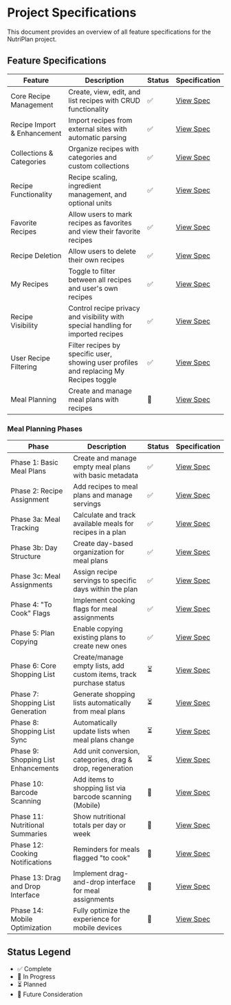 # Project Specifications

This document provides an overview of all feature specifications for the NutriPlan project.

## Feature Specifications

| Feature | Description | Status | Specification |
|---------|-------------|---------|---------------|
| Core Recipe Management | Create, view, edit, and list recipes with CRUD functionality | ✅ | [View Spec](specs/core-recipe-management.md) |
| Recipe Import & Enhancement | Import recipes from external sites with automatic parsing | ✅ | [View Spec](specs/recipe-import.md) |
| Collections & Categories | Organize recipes with categories and custom collections | ✅ | [View Spec](specs/collections-categories.md) |
| Recipe Functionality | Recipe scaling, ingredient management, and optional units | ✅ | [View Spec](specs/recipe-functionality.md) |
| Favorite Recipes | Allow users to mark recipes as favorites and view their favorite recipes | ✅ | [View Spec](specs/favorite-recipes.md) |
| Recipe Deletion | Allow users to delete their own recipes | ✅ | [View Spec](specs/recipe-deletion.md) |
| My Recipes | Toggle to filter between all recipes and user's own recipes | ✅ | [View Spec](specs/my-recipes.md) |
| Recipe Visibility | Control recipe privacy and visibility with special handling for imported recipes | ✅ | [View Spec](specs/recipe-visibility.md) |
| User Recipe Filtering | Filter recipes by specific user, showing user profiles and replacing My Recipes toggle | ✅ | [View Spec](specs/user-recipe-filtering.md) |
| Meal Planning | Create and manage meal plans with recipes | 🚧 | [View Spec](specs/meal-planning.md) |

### Meal Planning Phases

| Phase | Description | Status | Specification |
|---------|-------------|---------|---------------|
| Phase 1: Basic Meal Plans | Create and manage empty meal plans with basic metadata | ✅ | [View Spec](specs/meal-planning-phase-1-basic-meal-plans.md) |
| Phase 2: Recipe Assignment | Add recipes to meal plans and manage servings | ✅ | [View Spec](specs/meal-planning-phase-2-recipe-assignment.md) |
| Phase 3a: Meal Tracking | Calculate and track available meals for recipes in a plan | ✅ | [View Spec](specs/meal-planning-phase-3a-meal-tracking.md) |
| Phase 3b: Day Structure | Create day-based organization for meal plans | ✅ | [View Spec](specs/meal-planning-phase-3b-day-structure.md) |
| Phase 3c: Meal Assignments | Assign recipe servings to specific days within the plan | ✅ | [View Spec](specs/meal-planning-phase-3c-meal-assignments.md) |
| Phase 4: "To Cook" Flags | Implement cooking flags for meal assignments | ✅ | [View Spec](specs/meal-planning-phase-4b-to-cook-flags.md) |
| Phase 5: Plan Copying | Enable copying existing plans to create new ones | ✅ | [View Spec](specs/meal-planning-phase-5-plan-copying.md) |
| Phase 6: Core Shopping List | Create/manage empty lists, add custom items, track purchase status | ⏳ | [View Spec](specs/meal-planning-phase-7-core-shopping-list.md) |
| Phase 7: Shopping List Generation | Generate shopping lists automatically from meal plans | ⏳ | [View Spec](specs/meal-planning-phase-7a-shopping-list-generation.md) |
| Phase 8: Shopping List Sync | Automatically update lists when meal plans change | ⏳ | [View Spec](specs/meal-planning-phase-7b-automatic-synchronization.md) |
| Phase 9: Shopping List Enhancements | Add unit conversion, categories, drag & drop, regeneration | ⏳ | [View Spec](specs/meal-planning-phase-7c-enhancements.md) |
| Phase 10: Barcode Scanning | Add items to shopping list via barcode scanning (Mobile) | 🔮 | [View Spec](specs/meal-planning-phase-7x-barcode-scanning.md) |
| Phase 11: Nutritional Summaries | Show nutritional totals per day or week | 🔮 | [View Spec](specs/meal-planning-phase-8-nutritional-summaries.md) |
| Phase 12: Cooking Notifications | Reminders for meals flagged "to cook" | 🔮 | [View Spec](specs/meal-planning-phase-9-cooking-notifications.md) |
| Phase 13: Drag and Drop Interface | Implement drag-and-drop interface for meal assignments | 🔮 | [View Spec](specs/meal-planning-phase-4a-drag-and-drop.md) |
| Phase 14: Mobile Optimization | Fully optimize the experience for mobile devices | 🔮 | [View Spec](specs/meal-planning-phase-6-mobile-optimization.md) |

## Status Legend
- ✅ Complete
- 🚧 In Progress
- ⏳ Planned
- 🔮 Future Consideration 